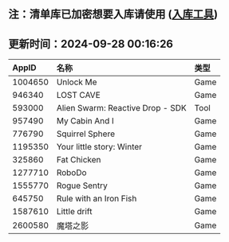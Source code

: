 ## 注：清单库已加密想要入库请使用 ([入库工具](https://github.com/BlankTMing/ManifestAutoUpdate/releases))

## 更新时间：2024-09-28 00:16:26
| AppID | 名称 | 类型  |
| :-------------------- | :----------------------------- | :----------- |
| 1004650 | Unlock Me| Game |
| 946340 | LOST CAVE| Game |
| 593000 | Alien Swarm: Reactive Drop - SDK| Tool |
| 957490 | My Cabin And I| Game |
| 776790 | Squirrel Sphere| Game |
| 1195350 | Your little story: Winter| Game |
| 325860 | Fat Chicken| Game |
| 1277710 | RoboDo| Game |
| 1555770 | Rogue Sentry| Game |
| 645750 | Rule with an Iron Fish| Game |
| 1587610 | Little drift| Game |
| 2600580 | 魔塔之影| Game |
